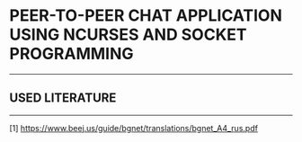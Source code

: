# PEER-TO-PEER CHAT APPLICATION USING NCURSES AND SOCKET PROGRAMMING

---

## USED LITERATURE

---

[1] https://www.beej.us/guide/bgnet/translations/bgnet_A4_rus.pdf
